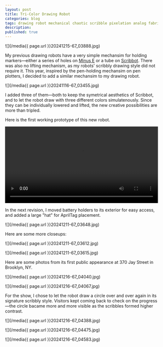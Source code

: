 ```yaml
---
layout: post
title: Tri-Color Drawing Robot
categories: blog
tags: drawing robot mechanical chaotic scribble pixelation analog fabrication arduino network itp designing-for-digital-fabrication
description:
published: true
---
```


![](/media{{ page.url }}20241215-67_03888.jpg)

My previous drawing robots have a very simple mechansim for holding markers—either a series of holes on [Minus E](https://jackbdu.com/works/minus-e/) or a tube on [Scribbot](https://jackbdu.com/blog/drawing-robot-redesigned/). There was also no lifting mechanism, as my robots' scribbly drawing style did not require it. This year, inspired by the pen-holding mechansim on pen plotters, I decided to add a similar mechansim to my drawing robot.

<!--more-->

![](/media{{ page.url }}20241116-67_03455.jpg)

I added three of them—both to keep the symetrical aesthetics of Scribbot, and to let the robot draw with three different colors simulatenously. Since they can be individually lowered and lifted, the new creative possibilities are more than tripled.

Here is the first working prototype of this new robot.

<video width="100%" preload="auto" controls>
  <source src="/media{{ page.url }}tri-color-drawing-robot-first-working-prototype-1080p.mp4" type='video/mp4'>
</video>

In the next revision, I moved battery holders to its exterior for easy access, and added a large "hat" for AprilTag placement.

![](/media{{ page.url }}20241211-67_03648.jpg)

Here are some more closeups:

![](/media{{ page.url }}20241211-67_03612.jpg)

![](/media{{ page.url }}20241211-67_03615.jpg)

Here are some photos from its first public appearance at 370 Jay Street in Brooklyn, NY.

![](/media{{ page.url }}20241216-67_04040.jpg)

![](/media{{ page.url }}20241216-67_04067.jpg)

For the show, I chose to let the robot draw a circle over and over again in its signature scribbly style. Visitors kept coming back to check on the progress—the circle bacame more and more visible as the scribbles formed higher contrast.

![](/media{{ page.url }}20241216-67_04388.jpg)

![](/media{{ page.url }}20241216-67_04475.jpg)

![](/media{{ page.url }}20241216-67_04583.jpg)
